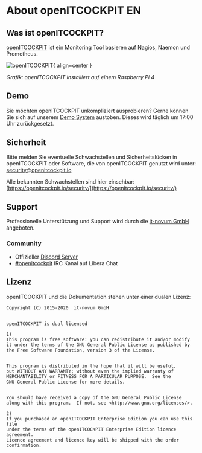 # About openITCOCKPIT EN

## Was ist openITCOCKPIT? 

[openITCOCKPIT](https://openitcockpit.io/) ist ein Monitoring Tool basieren auf Nagios, Naemon und Prometheus. 


![openITCOCKPIT](images/raspberrypi.jpg){ align=center }

*Grafik: openITCOCKPIT installiert auf einem Raspberry Pi 4*

## Demo
Sie möchten openITCOCKPIT unkompliziert ausprobieren? Gerne können Sie sich auf unserem [Demo System](https://demo.openitcockpit.io/) austoben. Dieses wird täglich um 17:00 Uhr zurückgesetzt.

## Sicherheit

Bitte melden Sie eventuelle Schwachstellen und Sicherheitslücken in openITCOCKPIT oder Software, die von openITCOCKPIT genutzt wird unter: [security@openitcockpit.io](mailto:security@openitcockpit.io)

Alle bekannten Schwachstellen sind hier einsehbar: [https://openitcockpit.io/security/](https://openitcockpit.io/security/)

## Support
Professionelle Unterstützung und Support wird durch die [it-novum GmbH](https://it-services.it-novum.com/support-2/) angeboten.

### Community

* Offizieller [Discord Server](https://discord.gg/G8KhxKuQ9G)
* [#openitcockpit](https://web.libera.chat/#openitcockpit) IRC Kanal auf Libera Chat


## Lizenz

openITCOCKPIT und die Dokumentation stehen unter einer dualen Lizenz:

```
Copyright (C) 2015-2020  it-novum GmbH


openITCOCKPIT is dual licensed

1)
This program is free software: you can redistribute it and/or modify
it under the terms of the GNU General Public License as published by
the Free Software Foundation, version 3 of the License.


This program is distributed in the hope that it will be useful,
but WITHOUT ANY WARRANTY; without even the implied warranty of
MERCHANTABILITY or FITNESS FOR A PARTICULAR PURPOSE.  See the
GNU General Public License for more details.


You should have received a copy of the GNU General Public License
along with this program.  If not, see <http://www.gnu.org/licenses/>.

2)
If you purchased an openITCOCKPIT Enterprise Edition you can use this file
under the terms of the openITCOCKPIT Enterprise Edition licence agreement.
Licence agreement and licence key will be shipped with the order
confirmation.
```

